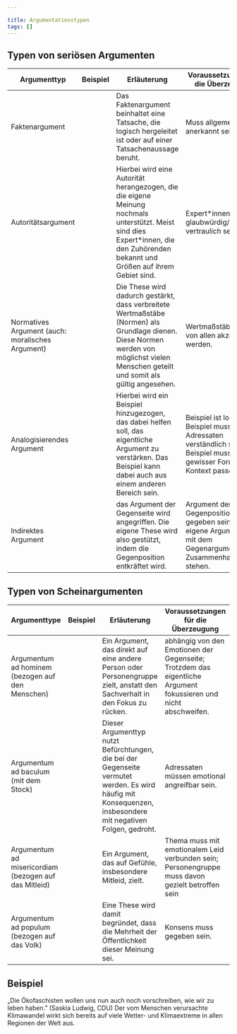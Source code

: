 ```yaml
---

title: Argumentationstypen
tags: []
---
```


## Typen von seriösen Argumenten

| Argumenttyp | Beispiel | Erläuterung | Voraussetzungen für die Überzeugung | Schwach-/Angriffsstellen |
| ---- | ---- | ---- | ---- | ---- |
| Faktenargument |  | Das Faktenargument beinhaltet eine Tatsache, die logisch hergeleitet ist oder auf einer Tatsachenaussage beruht. | Muss allgemein anerkannt sein | Faken News; Infrage gestellt |
| Autoritätsargument |  | Hierbei wird eine Autorität herangezogen, die die eigene Meinung nochmals unterstützt. Meist sind dies Expert\*innen, die den Zuhörenden bekannt und Größen auf ihrem Gebiet sind. | Expert\*innen müssen glaubwürdig/anerkannt vertraulich sein. | Kompetenz anzweifeln |
| Normatives Argument (auch: moralisches Argument) |  | Die These wird dadurch gestärkt, dass verbreitete Wertmaßstäbe (Normen) als Grundlage dienen. Diese Normen werden von möglichst vielen Menschen geteilt und somit als gültig angesehen. | Wertmaßstäbe müssen von allen akzeptiert werden. |  |
| Analogisierendes Argument |  | Hierbei wird ein Beispiel hinzugezogen, das dabei helfen soll, das eigentliche Argument zu verstärken. Das Beispiel kann dabei auch aus einem anderen Bereich sein. | Beispiel ist logisch; Beispiel muss für den Adressaten verständlich sein; Beispiel muss in gewisser Form in den Kontext passen | **Schwachstellen**: Beispiel kann verwendet werden, um dagegen zu argumentieren (z.B. anzweifeln, dass das Beispiel überhaupt darauf anwendbar ist) ; Beispiel kann den Fokus des arguments verändern. |
| Indirektes Argument |  | das Argument der Gegenseite wird angegriffen. Die eigene These wird also gestützt, indem die Gegenposition entkräftet wird. | Argument der Gegenposition muss gegeben sein. Das eigene Argument muss mit dem Gegenargument im Zusammenhang stehen. | **Schwachstellen**: Wirkung der Entkräftung ist eingeschränkt. |

## Typen von Scheinargumenten

| Argumenttype                                          | Beispiel | Erläuterung                                                                                                                                                  | Voraussetzungen für die Überzeugung                                                                             | Schwach-/Angriffsstellen                                                            |
| ----------------------------------------------------- | -------- | ------------------------------------------------------------------------------------------------------------------------------------------------------------ | --------------------------------------------------------------------------------------------------------------- | ----------------------------------------------------------------------------------- |
| Argumentum ad hominem (bezogen auf den Menschen)      |          | Ein Argument, das direkt auf eine andere Person oder Personengruppe zielt, anstatt den Sachverhalt in den Fokus zu rücken.                                   | abhängig von den Emotionen der Gegenseite; Trotzdem das eigentliche Argument fokussieren und nicht abschweifen. | Ablenkung von Sachebene → Verzerrung der Logik möglicherweise                       |
| Argumentum ad baculum (mit dem Stock)                 |          | Dieser Argumenttyp nutzt Befürchtungen, die bei der Gegenseite vermutet werden. Es wird häufig mit Konsequenzen, insbesondere mit negativen Folgen, gedroht. | Adressaten müssen emotional angreifbar sein.                                                                    | man riskiert Widerstand bzw. Gegenreaktion                                          |
| Argumentum ad misericordiam (bezogen auf das Mitleid) |          | Ein Argument, das auf Gefühle, insbesondere Mitleid, zielt.                                                                                                  | Thema muss mit emotionalem Leid verbunden sein; Personengruppe muss davon gezielt betroffen sein                | Argument hat meist keinen faktenbasierten Inhalt; nicht immer schlüssig und neutral |
| Argumentum ad populum (bezogen auf das Volk)          |          | Eine These wird damit begründet, dass die Mehrheit der Öffentlichkeit dieser Meinung sei.                                                                    | Konsens muss gegeben sein.                                                                                      | Muss nicht der Fall sein                                                            |

## Beispiel

„Die Ökofaschisten wollen uns nun auch noch vorschreiben, wie wir zu leben haben.” (Saskia Ludwig, CDU)
Der vom Menschen verursachte Klimawandel wirkt sich bereits auf viele Wetter- und Klimaextreme in allen Regionen der Welt aus.